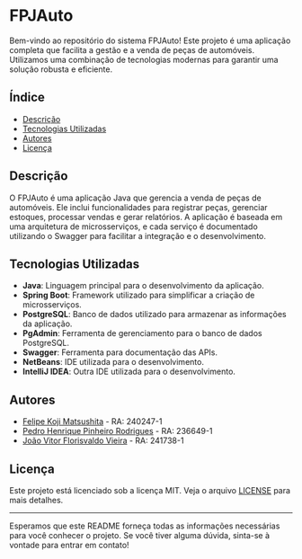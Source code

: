 # FPJAuto

Bem-vindo ao repositório do sistema FPJAuto! Este projeto é uma aplicação completa que facilita a gestão e a venda de peças de automóveis. Utilizamos uma combinação de tecnologias modernas para garantir uma solução robusta e eficiente.

## Índice

- [Descrição](#descrição)
- [Tecnologias Utilizadas](#tecnologias-utilizadas)
- [Autores](#autores)
- [Licença](#licença)

## Descrição

O FPJAuto é uma aplicação Java que gerencia a venda de peças de automóveis. Ele inclui funcionalidades para registrar peças, gerenciar estoques, processar vendas e gerar relatórios. A aplicação é baseada em uma arquitetura de microsserviços, e cada serviço é documentado utilizando o Swagger para facilitar a integração e o desenvolvimento.

## Tecnologias Utilizadas

- **Java**: Linguagem principal para o desenvolvimento da aplicação.
- **Spring Boot**: Framework utilizado para simplificar a criação de microsserviços.
- **PostgreSQL**: Banco de dados utilizado para armazenar as informações da aplicação.
- **PgAdmin**: Ferramenta de gerenciamento para o banco de dados PostgreSQL.
- **Swagger**: Ferramenta para documentação das APIs.
- **NetBeans**: IDE utilizada para o desenvolvimento.
- **IntelliJ IDEA**: Outra IDE utilizada para o desenvolvimento.

## Autores

- [Felipe Koji Matsushita](https://github.com/FelipeKojiM) - RA: 240247-1
- [Pedro Henrique Pinheiro Rodrigues](https://github.com/R0DRlGUES) - RA: 236649-1
- [João Vitor Florisvaldo Vieira](https://github.com/joaovflorisvaldo) - RA: 241738-1

## Licença

Este projeto está licenciado sob a licença MIT. Veja o arquivo [LICENSE](LICENSE) para mais detalhes.

---

Esperamos que este README forneça todas as informações necessárias para você conhecer o projeto. Se você tiver alguma dúvida, sinta-se à vontade para entrar em contato!

